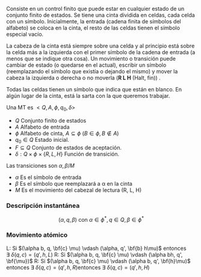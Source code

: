 Consiste en un control finito que puede estar en cualquier estado de un conjunto finito de estados. Se tiene una cinta dividida en celdas, cada celda con un símbolo. Inicialmente, la entrada (cadena finita de símbolos del alfabeto) se coloca en la cinta, el resto de las celdas tienen el símbolo especial vacío.

La cabeza de la cinta está siempre sobre una celda y al principio está sobre la celda más a la izquierda con el primer símbolo de la cadena de entrada (a menos que se indique otra cosa). Un movimiento o transición puede cambiar de estado (o quedarse en el actual), escribir un símbolo (reemplazando el símbolo que existía o dejando el mismo) y mover la cabeza la izquierda o derecha o no moverla (**R L H** (Halt, fin)) .

Todas las celdas tienen un símbolo que indica que están en blanco. En algún lugar de la cinta, está la sarta con la que queremos trabajar.

Una MT es $<Q, A, \phi, q_0, \delta>$ 

- $Q$  Conjunto finito de estados
- $A$  Alfabeto de entrada
- $\phi$  Alfabeto de cinta, $A \subseteq \phi$ $(B \in \phi, B \notin A)$
- $q_0 \in Q$ Estado inicial.
- $F \subseteq Q$ Conjunto de estados de aceptación.
- $\delta:Q \times \phi \times \{R, L, H\}$ Función de transición.

Las transiciones son $\alpha, \beta / M$
- $\alpha$ Es el símbolo de entrada
- $\beta$ Es el símbolo que reemplazará a α en la cinta
- $M$ Es el movimiento del cabezal de lectura (R, L, H)

### Descripción instantánea
$$(\alpha, q, \beta) \text{ con } \alpha \in \phi^*, q \in Q, \beta \in \phi^* $$
### Movimiento atómico
L: Si $(\alpha b, q, \bf{c} \mu) \vdash (\alpha, q', \bf{b} h\mu)$ entonces $\exists \ \delta (q,c) = (q', h, L)$
R: Si $(\alpha b, q, \bf{c} \mu) \vdash (\alpha bh, q', \bf{\mu})$ 
R: Si $(\alpha b, q, \bf{c} \mu) \vdash (\alpha b, q', \bf{h}\mu)$ entonces $\exists \ \delta (q,c) = (q', h, R)$entonces $\exists \ \delta (q,c) = (q', h, H)$
